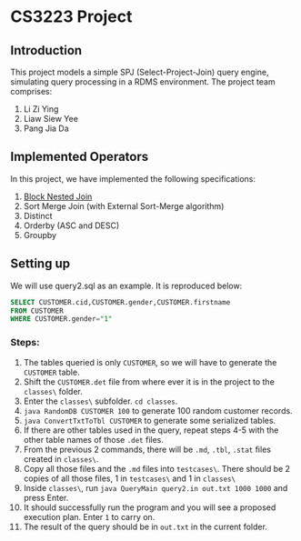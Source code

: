 # CS3223 Project
## Introduction
This project models a simple SPJ (Select-Project-Join) query engine, simulating query processing in a RDMS environment. The project team comprises:

1. Li Zi Ying
2. Liaw Siew Yee
3. Pang Jia Da

## Implemented Operators
In this project, we have implemented the following specifications:
1. [Block Nested Join](./src/qp/operators/BlockNestedJoin.java)
2. Sort Merge Join (with External Sort-Merge algorithm)
3. Distinct
4. Orderby (ASC and DESC)
5. Groupby

## Setting up
We will use query2.sql as an example. It is reproduced below:

```sql
SELECT CUSTOMER.cid,CUSTOMER.gender,CUSTOMER.firstname 
FROM CUSTOMER 
WHERE CUSTOMER.gender="1"
```

### Steps:
1. The tables queried is only `CUSTOMER`, so we will have to generate the `CUSTOMER` table.
2. Shift the `CUSTOMER.det` file from where ever it is in the project to the `classes\` folder.
3. Enter the `classes\` subfolder. `cd classes`.
4. `java RandomDB CUSTOMER 100` to generate 100 random customer records.
5. `java ConvertTxtToTbl CUSTOMER` to generate some serialized tables.
6. If there are other tables used in the query, repeat steps 4-5 with the other table names of those `.det` files.
7. From the previous 2 commands, there will be `.md`, `.tbl`, `.stat` files created in `classes\`.
8. Copy all those files and the `.md` files into `testcases\`. There should be 2 copies of all those files, 1 in `testcases\` and 1 in `classes\`
9. Inside `classes\`, run `java QueryMain query2.in out.txt 1000 1000` and press Enter.
10. It should successfully run the program and you will see a proposed execution plan. Enter `1` to carry on.
11. The result of the query should be in `out.txt` in the current folder.




